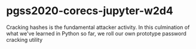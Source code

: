 

# pgss2020-corecs-jupyter-w2d4
Cracking hashes is the fundamental attacker activity. In this culmination of what we've learned in Python so far, we roll our own prototype password cracking utility
